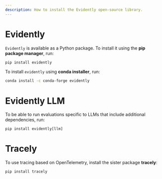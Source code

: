 ```yaml
---
description: How to install the Evidently open-source library.
---
```


# Evidently 

`Evidently` is available as a Python package. To install it using the **pip package manager**, run:

```python
pip install evidently
```

To install `evidently` using **conda installer**, run:

```sh
conda install -c conda-forge evidently
```

# Evidently LLM

To be able to run evaluations specific to LLMs that include additional dependencies, run:

```python
pip install evidently[llm]
```

# Tracely

To use tracing based on OpenTelemetry, install the sister package **tracely**:

```sh
pip install tracely
```
